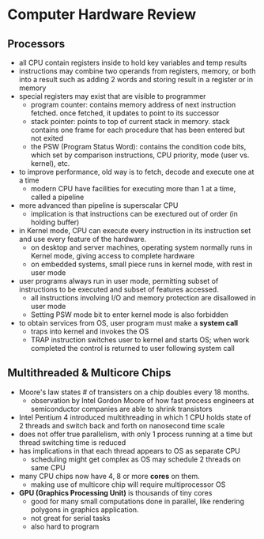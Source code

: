 # Computer Hardware Review

## Processors
- all CPU contain registers inside to hold key variables and temp results
- instructions may combine two operands from registers, memory, or both into a result such as adding 2 words and storing result in a register or in memory
- special registers may exist that are visible to programmer
  - program counter: contains memory address of next instruction fetched. once fetched, it updates to point to its successor
  - stack pointer: points to top of current stack in memory. stack contains one frame for each procedure that has been entered but not exited
  - the PSW (Program Status Word): contains the condition code bits, which set by comparison instructions, CPU priority, mode (user vs. kernel), etc.
- to improve performance, old way is to fetch, decode and execute one at a time
  - modern CPU have facilities for executing more than 1 at a time, called a pipeline
- more advanced than pipeline is superscalar CPU
  - implication is that instructions can be exectured out of order (in holding buffer)
- in Kernel mode, CPU can execute every instruction in its instruction set and use every feature of the hardware.
  - on desktop and server machines, operating system normally runs in Kernel mode, giving access to complete hardware
  - on embedded systems, small piece runs in kernel mode, with rest in user mode
- user programs always run in user mode, permitting subset of instructions to be executed and subset of features accessed.
  - all instructions involving I/O and memory protection are disallowed in user mode
  - Setting PSW mode bit to enter kernel mode is also forbidden
- to obtain services from OS, user program must make a **system call**
  - traps into kernel and invokes the OS
  - TRAP instruction switches user to kernel and starts OS; when work completed the control is returned to user following system call

## Multithreaded & Multicore Chips
- Moore's law states # of transisters on a chip doubles every 18 months.
  - observation by Intel Gordon Moore of how fast process engineers at semiconductor companies are able to shrink transistors
- Intel Pentium 4 introduced multithreading in which 1 CPU holds state of 2 threads and switch back and forth on nanosecond time scale
- does not offer true parallelism, with only 1 process running at a time but thread switching time is reduced
- has implications in that each thread appears to OS as separate CPU
  - scheduling might get complex as OS may schedule 2 threads on same CPU
- many CPU chips now have 4, 8 or more **cores** on them.
  - making use of multicore chip will require multiprocessor OS
- **GPU (Graphics Processing Unit)** is thousands of tiny cores
  - good for many small computations done in parallel, like rendering polygons in graphics application.
  - not great for serial tasks
  - also hard to program
